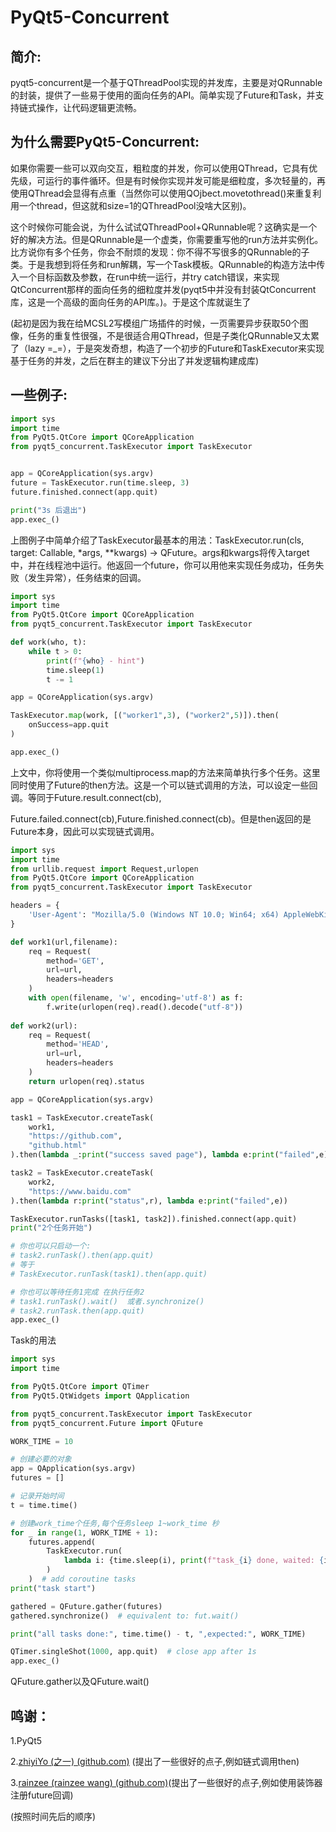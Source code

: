 # PyQt5-Concurrent

## 简介:

​	pyqt5-concurrent是一个基于QThreadPool实现的并发库，主要是对QRunnable的封装，提供了一些易于使用的面向任务的API。简单实现了Future和Task，并支持链式操作，让代码逻辑更流畅。

## 为什么需要PyQt5-Concurrent:

​	如果你需要一些可以双向交互，粗粒度的并发，你可以使用QThread，它具有优先级，可运行的事件循环。但是有时候你实现并发可能是细粒度，多次轻量的，再使用QThread会显得有点重（当然你可以使用QOjbect.movetothread()来重复利用一个thread，但这就和size=1的QThreadPool没啥大区别)。

​	这个时候你可能会说，为什么试试QThreadPool+QRunnable呢？这确实是一个好的解决方法。但是QRunnable是一个虚类，你需要重写他的run方法并实例化。比方说你有多个任务，你会不耐烦的发现：你不得不写很多的QRunnable的子类。于是我想到将任务和run解耦，写一个Task模板。QRunnable的构造方法中传入一个目标函数及参数，在run中统一运行，并try catch错误，来实现QtConcurrent那样的面向任务的细粒度并发(pyqt5中并没有封装QtConcurrent库，这是一个高级的面向任务的API库。)。于是这个库就诞生了

​	(起初是因为我在给MCSL2写模组广场插件的时候，一页需要异步获取50个图像，任务的重复性很强，不是很适合用QThread，但是子类化QRunnable又太累了（lazy =_=），于是突发奇想，构造了一个初步的Future和TaskExecutor来实现基于任务的并发，之后在群主的建议下分出了并发逻辑构建成库)

## 一些例子:

```python
import sys
import time
from PyQt5.QtCore import QCoreApplication
from pyqt5_concurrent.TaskExecutor import TaskExecutor


app = QCoreApplication(sys.argv)
future = TaskExecutor.run(time.sleep, 3)
future.finished.connect(app.quit)

print("3s 后退出")
app.exec_()
```

上图例子中简单介绍了TaskExecutor最基本的用法：TaskExecutor.run(cls, target: Callable, *args, **kwargs) -> QFuture。args和kwargs将传入target中，并在线程池中运行。他返回一个future，你可以用他来实现任务成功，任务失败（发生异常），任务结束的回调。



```python
import sys
import time
from PyQt5.QtCore import QCoreApplication
from pyqt5_concurrent.TaskExecutor import TaskExecutor

def work(who, t):
    while t > 0:
        print(f"{who} - hint")
        time.sleep(1)
        t -= 1

app = QCoreApplication(sys.argv)

TaskExecutor.map(work, [("worker1",3), ("worker2",5)]).then(
    onSuccess=app.quit
)

app.exec_()
```

上文中，你将使用一个类似multiprocess.map的方法来简单执行多个任务。这里同时使用了Future的then方法。这是一个可以链式调用的方法，可以设定一些回调。等同于Future.result.connect(cb),

Future.failed.connect(cb),Future.finished.connect(cb)。但是then返回的是Future本身，因此可以实现链式调用。



```python
import sys
import time
from urllib.request import Request,urlopen
from PyQt5.QtCore import QCoreApplication
from pyqt5_concurrent.TaskExecutor import TaskExecutor

headers = {
    'User-Agent': "Mozilla/5.0 (Windows NT 10.0; Win64; x64) AppleWebKit/537.36 (KHTML, like Gecko) Chrome/118.0.0.0 Safari/537.36 Edg/118.0.0.0"
}

def work1(url,filename):
    req = Request(
    	method='GET',
        url=url,
        headers=headers
    )
    with open(filename, 'w', encoding='utf-8') as f:
        f.write(urlopen(req).read().decode("utf-8"))
    
def work2(url):
    req = Request(
    	method='HEAD',
        url=url,
        headers=headers
    )
    return urlopen(req).status

app = QCoreApplication(sys.argv)

task1 = TaskExecutor.createTask(
    work1, 
    "https://github.com",
    "github.html"
).then(lambda _:print("success saved page"), lambda e:print("failed",e))

task2 = TaskExecutor.createTask(
	work2,
    "https://www.baidu.com"
).then(lambda r:print("status",r), lambda e:print("failed",e))

TaskExecutor.runTasks([task1, task2]).finished.connect(app.quit)
print("2个任务开始")

# 你也可以只启动一个:
# task2.runTask().then(app.quit)
# 等于
# TaskExecutor.runTask(task1).then(app.quit)

# 你也可以等待任务1完成 在执行任务2
# task1.runTask().wait()  或者.synchronize()
# task2.runTask.then(app.quit)
app.exec_()
```

Task的用法



```python
import sys
import time

from PyQt5.QtCore import QTimer
from PyQt5.QtWidgets import QApplication

from pyqt5_concurrent.TaskExecutor import TaskExecutor
from pyqt5_concurrent.Future import QFuture

WORK_TIME = 10

# 创建必要的对象
app = QApplication(sys.argv)
futures = []

# 记录开始时间
t = time.time()

# 创建work_time个任务,每个任务sleep 1~work_time 秒
for _ in range(1, WORK_TIME + 1):
    futures.append(
        TaskExecutor.run(
            lambda i: {time.sleep(i), print(f"task_{i} done, waited: {i}s")}, _
        )
    )  # add coroutine tasks
print("task start")

gathered = QFuture.gather(futures)
gathered.synchronize()  # equivalent to: fut.wait()

print("all tasks done:", time.time() - t, ",expected:", WORK_TIME)

QTimer.singleShot(1000, app.quit)  # close app after 1s
app.exec_()
```

QFuture.gather以及QFuture.wait()



## 鸣谢：

1.PyQt5

2.[zhiyiYo (之一) (github.com)](https://github.com/zhiyiYo) (提出了一些很好的点子,例如链式调用then)

3.[rainzee (rainzee wang) (github.com)](https://github.com/rainzee)(提出了一些很好的点子,例如使用装饰器注册future回调)

(按照时间先后的顺序)